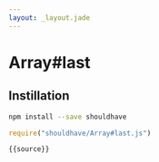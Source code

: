 ```yaml
---
layout: _layout.jade
---
```


# Array#last

## Instillation

```sh
npm install --save shouldhave
```

```js
require("shouldhave/Array#last.js")
```

```js
{{source}}
```